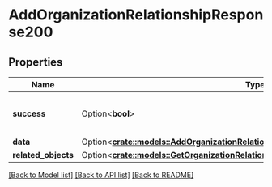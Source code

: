 # AddOrganizationRelationshipResponse200

## Properties

Name | Type | Description | Notes
------------ | ------------- | ------------- | -------------
**success** | Option<**bool**> | If the response is successful or not | [optional]
**data** | Option<[**crate::models::AddOrganizationRelationshipResponse200AllOfData**](addOrganizationRelationshipResponse200_allOf_data.md)> |  | [optional]
**related_objects** | Option<[**crate::models::GetOrganizationRelationshipsResponse200AllOfRelatedObjects**](getOrganizationRelationshipsResponse200_allOf_related_objects.md)> |  | [optional]

[[Back to Model list]](../README.md#documentation-for-models) [[Back to API list]](../README.md#documentation-for-api-endpoints) [[Back to README]](../README.md)


